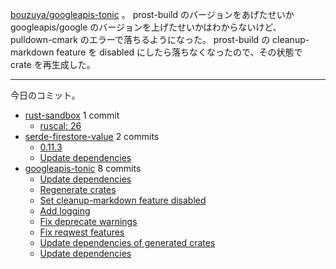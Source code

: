 [bouzuya/googleapis-tonic] 。 prost-build のバージョンをあげたせいか googleapis/google のバージョンを上げたせいかはわからないけど、 pulldown-cmark のエラーで落ちるようになった。 prost-build の cleanup-markdown feature を disabled にしたら落ちなくなったので、その状態で crate を再生成した。

---

今日のコミット。

- [rust-sandbox](https://github.com/bouzuya/rust-sandbox) 1 commit
  - [ruscal: 26](https://github.com/bouzuya/rust-sandbox/commit/32a54f96209966fcb19b14ba09ade2c25085d5e3)
- [serde-firestore-value](https://github.com/bouzuya/serde-firestore-value) 2 commits
  - [0.11.3](https://github.com/bouzuya/serde-firestore-value/commit/d5ad9a913abc804db2e9dfa67e66eac76c96b2c0)
  - [Update dependencies](https://github.com/bouzuya/serde-firestore-value/commit/be9e444fe557173f143b48ab874a27e90e85fd86)
- [googleapis-tonic](https://github.com/bouzuya/googleapis-tonic) 8 commits
  - [Update dependencies](https://github.com/bouzuya/googleapis-tonic/commit/c331d78db5facddabe5a51c6b0a02efe766ca6a1)
  - [Regenerate crates](https://github.com/bouzuya/googleapis-tonic/commit/c4320c2442a6892d3e68f926a430e4e98af0c94e)
  - [Set cleanup-markdown feature disabled](https://github.com/bouzuya/googleapis-tonic/commit/a1b8fcd6584dfeaaa5d0fb3919ed118eca77bbd8)
  - [Add logging](https://github.com/bouzuya/googleapis-tonic/commit/c7adcb1cad512876ad5be0983e4c3ee47238554c)
  - [Fix deprecate warnings](https://github.com/bouzuya/googleapis-tonic/commit/4ba48551257960a5eff772d2abaeae7a10611dc8)
  - [Fix reqwest features](https://github.com/bouzuya/googleapis-tonic/commit/289b473a3fd4b33a168dd0265759bab1043549f9)
  - [Update dependencies of generated crates](https://github.com/bouzuya/googleapis-tonic/commit/07da216f569f1f3695af6d5ce8044680f731292b)
  - [Update dependencies](https://github.com/bouzuya/googleapis-tonic/commit/1bc097a3eba3f2d50bfaf9dc9ab61aadd6356e5b)

[bouzuya/googleapis-tonic]: https://github.com/bouzuya/googleapis-tonic

